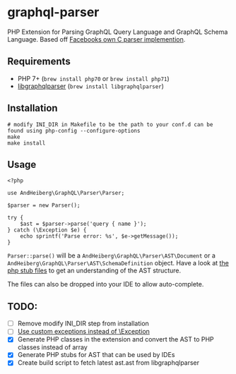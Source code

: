 # graphql-parser

PHP Extension for Parsing GraphQL Query Language and GraphQL Schema Language. Based off [Facebooks own C parser implemention](https://github.com/graphql/libgraphqlparser).

## Requirements

- PHP 7+ (`brew install php70` or `brew install php71`)
- [libgraphqlparser](https://github.com/graphql/libgraphqlparser) (`brew install libgraphqlparser`)

## Installation

```
# modify INI_DIR in Makefile to be the path to your conf.d can be found using php-config --configure-options
make
make install
```

## Usage

```
<?php

use AndHeiberg\GraphQL\Parser\Parser;

$parser = new Parser();

try {
    $ast = $parser->parse('query { name }');
} catch (\Exception $e) {
    echo sprintf('Parse error: %s', $e->getMessage());
}
```

`Parser::parse()` will be a `AndHeiberg\GraphQL\Parser\AST\Document` or a `AndHeiberg\GraphQL\Parser\AST\SchemaDefinition` object. Have a look at [the php stub files](https://github.com/AndreasHeiberg/graphql-parser-php-extension/tree/master/generated/php_ast_stubs) to get an understanding of the AST structure.

The files can also be dropped into your IDE to allow auto-complete.

## TODO:
- [ ] Remove modify INI_DIR step from installation
- [ ] [Use custom exceptions instead of \Exception](https://github.com/CopernicaMarketingSoftware/PHP-CPP/issues/315)
- [x] Generate PHP classes in the extension and convert the AST to PHP classes instead of array
- [x] Generate PHP stubs for AST that can be used by IDEs
- [x] Create build script to fetch latest ast.ast from libgraphqlparser
